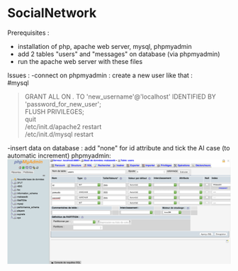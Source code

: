 # SocialNetwork

Prerequisites :
- installation of php, apache web server, mysql, phpmyadmin
- add 2 tables "users" and "messages" on database (via phpmyadmin)
- run the apache web server with these files

Issues :
-connect on phpmyadmin :
create a new user like that :  
#mysql
> GRANT ALL ON *.* TO 'new_username'@'localhost' IDENTIFIED BY 'password_for_new_user';  
> FLUSH PRIVILEGES;  
> quit  
/etc/init.d/apache2 restart  
/etc/init.d/mysql restart  

-insert data on database :
add "none" for id attribute and tick the AI case (to automatic increment)
phpmyadmin: 
![alt text](https://github.com/S-crow/SocialNetwork/blob/master/phpmyadmin.png "PhpMyAdmin")

